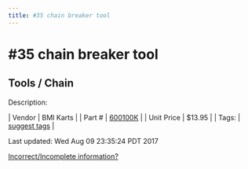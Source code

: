 ```yaml
---
title: #35 chain breaker tool
---
```


# #35 chain breaker tool
## Tools / Chain
Description: 	 

| Vendor | BMI Karts | 
| Part # | [600100K](http://www.bmikarts.com/35-Deluxe-Chain-Tool_p_648.html) | 
| Unit Price | $13.95 | 
| Tags: | [suggest tags](https://docs.google.com/forms/d/e/1FAIpQLSeWyY8v3RgOty-MyWmh9U0iivNYN_molChYyS-0U-o-kOAv_g/viewform) | 

Last updated: Wed Aug 09 23:35:24 PDT 2017

 [Incorrect/Incomplete information?](https://docs.google.com/forms/d/e/1FAIpQLSeWyY8v3RgOty-MyWmh9U0iivNYN_molChYyS-0U-o-kOAv_g/viewform)